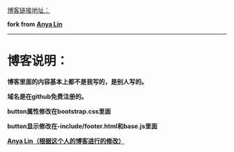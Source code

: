 
[博客链接地址：](https://wangpengfei0801.github.io/)

**fork from**  [**Anya Lin**](https://github.com/lay1010)

---
# 博客说明：  #

**博客里面的内容基本上都不是我写的，是别人写的。**

**域名是在github免费注册的。**

**button属性修改在bootstrap.css里面** 
 
**button显示修改在-include/footer.html和base.js里面**

 [**Anya Lin（根据这个人的博客进行的修改）**](https://github.com/lay1010)

